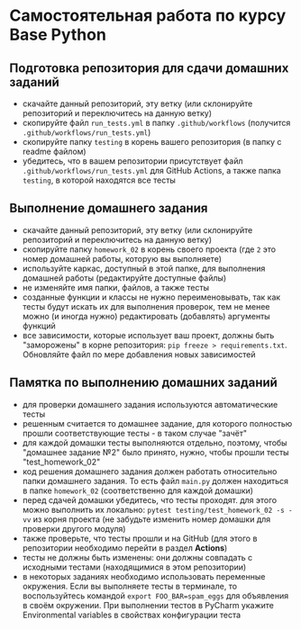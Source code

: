 # Самостоятельная работа по курсу Base Python


## Подготовка репозитория для сдачи домашних заданий
- скачайте данный репозиторий, эту ветку (или склонируйте репозиторий и переключитесь на данную ветку)
- скопируйте файл `run_tests.yml` в папку `.github/workflows` (получится `.github/workflows/run_tests.yml`)
- скопируйте папку `testing` в корень вашего репозитория (в папку с readme файлом)
- убедитесь, что в вашем репозитории присутствует файл `.github/workflows/run_tests.yml` для GitHub Actions,
  а также папка `testing`, в которой находятся все тесты


## Выполнение домашнего задания
- скачайте данный репозиторий, эту ветку (или склонируйте репозиторий и переключитесь на данную ветку)
- скопируйте папку `homework_02` в корень своего проекта (где `2` это номер домашней работы, которую вы выполняете)
- используйте каркас, доступный в этой папке, для выполнения домашней работы (редактируйте доступные файлы)
- не изменяйте имя папки, файлов, а также тесты
- созданные функции и классы не нужно переименовывать, так как тесты будут искать их для выполнения проверок, 
  тем не менее можно (и иногда нужно) редактировать (добавлять) аргументы функций
- все зависимости, которые использует ваш проект, должны быть "заморожены" в корне репозитория: `pip freeze > requirements.txt`. 
  Обновляйте файл по мере добавления новых зависимостей 


## Памятка по выполнению домашних заданий

- для проверки домашнего задания используются автоматические тесты
- решенным считается то домашнее задание, для которого полностью прошли соответствующие тесты - в таком случае "зачёт"
- для каждой домашки тесты выполняются отдельно, поэтому, чтобы "домашнее задание №2" было принято, нужно, чтобы прошли тесты "test_homework_02"
- код решения домашнего задания должен работать относительно папки домашнего задания. То есть файл `main.py` должен находиться в папке `homework_02` (соответственно для каждой домашки)
- перед сдачей домашки убедитесь, что тесты проходят. для этого можно выполнить их локально: `pytest testing/test_homework_02 -s -vv` из корня проекта (не забудьте изменить номер домашки для проверки другого модуля)
- также проверьте, что тесты прошли и на GitHub (для этого в репозитории необходимо перейти в раздел **Actions**)
- тесты не должны быть изменены: они должны совпадать с исходными тестами (находящимися в этом репозитории)
- в некоторых заданиях необходимо использовать переменные окружения. 
  Если вы выполняете тесты в терминале, то воспользуйтесь командой `export FOO_BAR=spam_eggs` для объявления в своём окружении. 
  При выполнении тестов в PyCharm укажите Environmental variables в свойствах конфигурации теста
